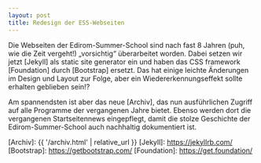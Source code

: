 ```yaml
---
layout: post
title: Redesign der ESS-Webseiten
---
```


Die Webseiten der Edirom-Summer-School sind nach fast 8 Jahren (puh, wie die 
Zeit vergeht!) „vorsichtig“ überarbeitet worden. Dabei setzen wir jetzt 
[Jekyll] als static site generator ein und haben das CSS 
framework [Foundation] durch [Bootstrap] ersetzt. Das hat einige leichte 
Änderungen im Design und Layout zur Folge, aber ein Wiedererkennungseffekt 
sollte erhalten geblieben sein!?

Am spannendsten ist aber das neue [Archiv], das nun ausführlichen Zugriff auf 
alle Programme der vergangenen Jahre bietet. Ebenso werden 
dort die vergangenen Startseitennews eingepflegt, damit die stolze Geschichte 
der Edirom-Summer-School auch nachhaltig dokumentiert ist. 

[Archiv]: {{ '/archiv.html' | relative_url }}
[Jekyll]: https://jekyllrb.com/
[Bootstrap]: https://getbootstrap.com/
[Foundation]: https://get.foundation/
